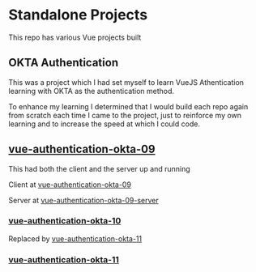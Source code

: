 # Standalone Projects

This repo has various Vue projects built

## OKTA Authentication

This was a project which I had set myself to learn VueJS Athentication learning with OKTA as the authentication method.

To enhance my learning I determined that I would build each repo again from scratch each time I came to the project, just to reinforce my own learning and to increase the speed at which I could code.

## [vue-authentication-okta-09](vue-authentication-okta-09)

This had both the client and the server up and running

Client at [vue-authentication-okta-09](vue-authentication-okta-09)

Server at [vue-authentication-okta-09-server](vue-authentication-okta-09-server)

### [vue-authentication-okta-10](vue-authentication-okta-10)

Replaced by [vue-authentication-okta-11](vue-authentication-okta-11)

### [vue-authentication-okta-11](vue-authentication-okta-11)